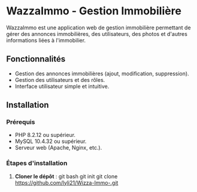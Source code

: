 # WazzaImmo - Gestion Immobilière

WazzaImmo est une application web de gestion immobilière permettant de gérer des annonces immobilières, des utilisateurs, des photos et d'autres informations liées à l'immobilier.


## Fonctionnalités

- Gestion des annonces immobilières (ajout, modification, suppression).
- Gestion des utilisateurs et des rôles.
- Interface utilisateur simple et intuitive.

## Installation

### Prérequis

- PHP 8.2.12 ou supérieur.
- MySQL 10.4.32 ou supérieur.
- Serveur web (Apache, Nginx, etc.).

### Étapes d'installation

1. **Cloner le dépôt** :
   git bash
   git init 
   git clone https://github.com/lyli21/Wizza-Immo-.git
  